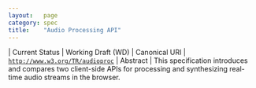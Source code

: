 ```yaml
---
layout:   page
category: spec
title:    "Audio Processing API"
---
```


| Current Status | Working Draft (WD)
| Canonical URI | [`http://www.w3.org/TR/audioproc`](http://www.w3.org/TR/audioproc)
| Abstract | This specification introduces and compares two client-side APIs for processing and synthesizing real-time audio streams in the browser.